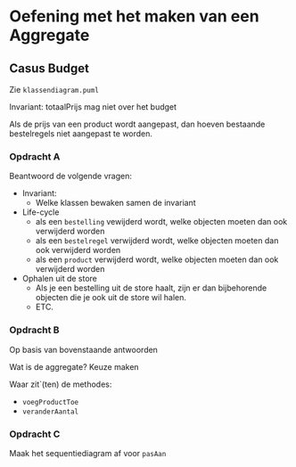 # Oefening met het maken van een Aggregate

## Casus Budget

Zie `klassendiagram.puml`

Invariant: totaalPrijs mag niet over het budget

Als de prijs van een product wordt aangepast, dan hoeven bestaande bestelregels niet aangepast te worden.

### Opdracht A

Beantwoord de volgende vragen:

- Invariant:
  - Welke klassen bewaken samen de invariant
- Life-cycle 
  - als een `bestelling` vewijderd wordt, welke objecten moeten dan ook verwijderd worden
  - als een `bestelregel` verwijderd wordt, welke objecten moeten dan ook verwijderd worden
  - als een `product` verwijderd wordt, welke objecten moeten dan ook verwijderd worden
- Ophalen uit de store
    - Als je een bestelling uit de store haalt, zijn er dan bijbehorende objecten die je ook uit de store wil halen.
  - ETC.

### Opdracht B

Op basis van bovenstaande antwoorden

Wat is de aggregate? Keuze maken

Waar zit`(ten) de methodes:
- `voegProductToe`
- `veranderAantal`


### Opdracht C

Maak het sequentiediagram af voor `pasAan`